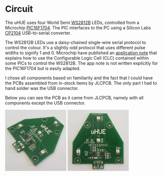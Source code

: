 # Circuit

The uHUE uses four World Semi [WS2812B](datasheets/WS2812B.pdf) LEDs, controlled from a Microchip [PIC16F1704](datasheets/PIC16F1704.pdf). The PIC interfaces to the PC using a Silicon Labs [CP2104](datasheets/CP2104.pdf) USB-to-serial converter.

The WS2812B LEDs use a daisy-chained single-wire serial protocol to control the colour. It's a slightly odd protocol that uses different pulse widths to signify 1 and 0. Microchip have published an [application note](https://web.archive.org/web/20190417040127/http://ww1.microchip.com/downloads/en/AppNotes/00001606A.pdf) that explains how to use the Configurable Logic Cell (CLC) contained within some PICs to control the WS2812B. The app note is not written explicitly for the PIC16F1704 but is easily adapted.

I chose all components based on familiarity and the fact that I could have the PCBs assembled from in-stock items by JLCPCB. The only part I had to hand solder was the USB connector.

Below you can see the PCB as it came from JLCPCB, namely with all components except the USB connector.

[![](imgs/PCB-oblique-thumb.jpg)](imgs/PCB-oblique.jpg)
[![](imgs/PCB-top-thumb.jpg)](imgs/PCB-top.jpg)

